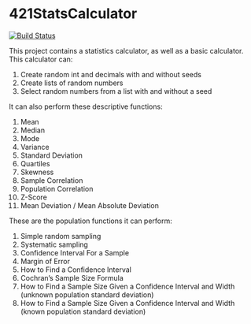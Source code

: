 # 421StatsCalculator
[![Build Status](https://travis-ci.org/swarrier16/421StatsCalculator.svg?branch=master)](https://travis-ci.org/swarrier16/421StatsCalculator)

This project contains a statistics calculator, as well as a basic calculator. This calculator can:

1. Create random int and decimals with and without seeds
2. Create lists of random numbers
3. Select random numbers from a list with and without a seed

It can also perform these descriptive functions: 
1. Mean
2. Median
3. Mode
4. Variance
5. Standard Deviation
6. Quartiles
7. Skewness
8. Sample Correlation
9. Population Correlation
10. Z-Score
11. Mean Deviation / Mean Absolute Deviation

These are the population functions it can perform: 
1. Simple random sampling
2. Systematic sampling
3. Confidence Interval For a Sample
4. Margin of Error
5. How to Find a Confidence Interval
6. Cochran’s Sample Size Formula
7. How to Find a Sample Size Given a Confidence Interval and Width (unknown population standard deviation)
8. How to Find a Sample Size Given a Confidence Interval and Width (known population standard deviation)
